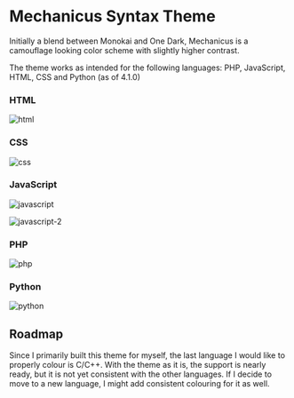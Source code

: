 # Mechanicus Syntax Theme

Initially a blend between Monokai and One Dark, Mechanicus is a camouflage looking color scheme with slightly higher contrast.

The theme works as intended for the following languages: PHP, JavaScript, HTML, CSS and Python (as of 4.1.0)

### HTML

![html](https://lh6.googleusercontent.com/U6ekiy9yw0o45IbRkOUDMk_P-sJgGESduB0NGoT_AlvdkBZTSTQrYWsl1AEbMT3L_sIZ3RXFfh0VsYVef17O=w930-h369)

### CSS

![css](https://lh4.googleusercontent.com/VDE-mBMUBKAGNwOpLg9TuwTyXNwbvdpStmx9RP0RfU6LM17wL-CHhC6qwNwOD1lHTNcZicMETWZpXogUOHK5=w1921-h928)

### JavaScript

![javascript](https://lh4.googleusercontent.com/V1mbkP3jy6aguhwABEL5KED-lLfEcgRlx-0q1P7EwtVtZANYQOg3j6IO_TY1147PoyGpIC_Nx8tzLBRBGdb8=w930-h889)

![javascript-2](https://lh4.googleusercontent.com/cGgYwWfFrdZsHSZx866gvbqg2cbGPp80N39gBxc9Jwy5nk38TzHC0nGwngld7b_uHv0_ADIiOUx8naG_GQJn=w930-h369)

### PHP

![php](https://lh3.googleusercontent.com/Jb6sY_IlxA2cSGlKnOL4ncZQ_pSz_jFbNC0sw70AW4IxZTChzrKJaYrwFGMFoKqLadfTxq_9vuLFFuW_9YoQ=w930-h889-rw)

### Python

![python](https://lh6.googleusercontent.com/eePKnAcElDr5PMF91CkKD4ksGM37rl_WEVNCyqltjYuF2o7m9gry2ld0fhaLD9AJXpf1BN2-K-rxCuyc-Yxf=w930-h889)


## Roadmap

Since I primarily built this theme for myself, the last language I would like to properly colour is C/C++. With the theme as it is, the support is nearly ready, but it is not yet consistent with the other languages. If I decide to move to a new language, I might add consistent colouring for it as well.
